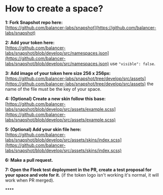 # How to create a space?

**1: Fork Snapshot repo here:**   
[https://github.com/balancer-labs/snapshot](https://github.com/balancer-labs/snapshot) 

**2: Add your token here:**   
[https://github.com/balancer-labs/snapshot/blob/develop/src/namespaces.json](https://github.com/balancer-labs/snapshot/blob/develop/src/namespaces.json) use `"visible": false`.   
  
**3: Add image of your token here size 256 x 256px:**   
[https://github.com/balancer-labs/snapshot/tree/develop/src/assets](https://github.com/balancer-labs/snapshot/tree/develop/src/assets) the name of the file must be the key of your space.   
  
**4: \(Optional\) Create a new skin follow this base:**  
[https://github.com/balancer-labs/snapshot/blob/develop/src/assets/example.scss](https://github.com/balancer-labs/snapshot/blob/develop/src/assets/example.scss)   
  
**5: \(Optional\) Add your skin file here:**  
[https://github.com/balancer-labs/snapshot/blob/develop/src/assets/skins/index.scss](https://github.com/balancer-labs/snapshot/blob/develop/src/assets/skins/index.scss)   
  
**6: Make a pull request.**   
  
**7: Open the Fleek test deployment in the PR, create a test proposal for your space and vote for it.** \(if the token logo isn't working it's normal, it will work when PR merged\).

\*\*\*\*




